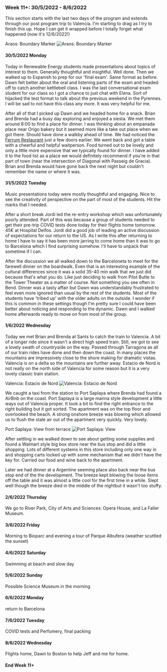 ### Week 11+: 30/5/2022 - 8/6/2022

This section starts with the last two days of the program and extends through our post program trip to Valencia. I'm starting to drag as I try to finish this up. Hope I can get it wrapped before I totally forget what happened (now it's 12/6/2022!)

Araos: Boundary Marker 
![Araos: Boundary Marker](../imagesBarca22/PYAraosBoundary.jpg)

#### 30/5/2022 Monday

Today in Renewable Energy students made presentations about topics of interest to them. Generally thoughtful and insightful. Well done. Then we walked up to Expanish to prep for our 'final exam'. Same format as before. Dawn felt better about the oral and listening parts of the exam and headed off to catch another kettlebell class. I was the last conversational exam student for our class so I got a chance to just chat with Elena. Sort of hijacked the test format to talk about the previous weekend in the Pyrennes. I will be sad to not have this class any more. It was very helpful for me. 

After all of that I picked up Dawn and we headed home for a snack. Brian and Brenda had a busy day exploring and enjoyed a siesta. We met them around 8:00 to find a place for dinner. I was thinking about an empanada place near Origo bakery but it seemed more like a take out place when we got there. Should have done a walkby ahead of time. We had noticed the [Ferrum Restaurant](https://www.google.com/maps/place/Ferrum+Restaurant/@41.4000813,2.1643223,20.69z/data=!4m13!1m7!3m6!1s0x12a49816718e30e5:0x44b0fb3d4f47660a!2sBarcelona,+Spain!3b1!8m2!3d41.3873974!4d2.168568!3m4!1s0x12a4a2954dcc67eb:0x1cec672514b5d450!8m2!3d41.4001059!4d2.1644057) just a few doors earlier. We went back and got a table with a cheerful and helpful waitperson. Food turned out to be lovely and only a little more expensive that we typically found for dinner. I have added it to the food list as a place we would definitely recommend if you're in that part of town (near the intersection of Diagonal with Passeig de Gracia). Brian and Brenda would have gone back the next night but couldn't remember the name or where it was.

#### 31/5/2022 Tuesday

Music presentations today were mostly thoughtful and engaging. Nice to see the creativity of perspective on the part of most of the students. Hit the marks that I needed.

After a short break Jordi led the re-entry workshop which was unfortunately poorly attended. Part of this was because a group of students needed to get their pre-trip COVID tests done today for their flights home tomorrow. 45&euro; at Hospital Delfos. Jordi did a good job of leading an active discussion of expectations for our return to the US. As I write this after returning to home I have to say it has been more jarring to come home than it was to go to Barcelona which I find surprising somehow. I'll have to unpack that sometime if I can.

After the discussion we all walked down to the Barceloneta to meet for the farewell dinner on the boardwalk. Even that is an interesting example of the cultural differences since it was a solid 35-40 min walk that we just did because that's what you do. Like just deciding to walk from Pilot Butte to the Tower Theater as a matter of course. Not something you see often in Bend. Dinner was a tasty affair but Dawn was understandably frustrated to feel even more ignored than usual by the rest of the students. Most of the students have 'tribed up' with the older adults on the outside. I wonder if this is common in these settings though I'm pretty sure I could have been better about noticing and responding to the dynamic. Dawn and I walked home afterwards ready to move on from most of the group.

#### 1/6/2022 Wednesday

Today we met Brian and Brenda at Sants to catch the train to Valencia. A bit of a longer ride since it wasn't a direct high speed train. Still, we got to see a lovely swath of countryside on the way. Passed through Tarragona as all of our train rides have done and then down the coast. In many places the mountains are impressively close to the shore making for dramatic vistas. Valencia is on a delta so the mountains are further away. Estacio de Nord is not really on the north side of Valencia for some reason but it is a very lovely classic train station.

Valencia: Estacio de Nord
![Valencia: Estacio de Nord](../imagesBarca22/VAEstacio.jpg)

We caught a taxi from the station to Port Saplaya where Brenda had found a AirBnb on the coast. Port Saplaya is a large marina style development a little ways out of Valencia proper. It took a bit to find the right entrance to the right building but it got sorted. The apartment was on the top floor and overlooked the beach. A strong onshore breeze was blowing which allowed us to flush the stale air out of the apartment very quickly. Very lovely.

Port Saplaya: View from terrace
![Port Saplaya: View](../imagesBarca22/VAView.jpg)

After settling in we walked down to see about getting some supplies and found a Walmart style big box store near the bus stop and did a little shopping. Lots of different systems in this store including only one way in and shopping carts locked up with some mechanism that we didn't have the key for. Carried our food and wine back to the apartment.

Later we had dinner at a Argentine seeming place also back near the bus stop end of the the development. The breeze kept blowing the loose items off the table and it was almost a little cool for the first time in a while. Slept well though the breeze died in the middle of the nightbut it wasn't too stuffy.

#### 2/6/2022 Thursday

We go to River Park, City of Arts and Sciences: Opera House, and La Faller Museum.

#### 3/6/2022 Friday

Morning to Bioparc and evening a tour of Parque Albufera (weather scuttled the sunset)

#### 4/6/2022 Saturday

Swimming at beach and slow day

#### 5/6/2022 Sunday

Possible Science Museum in the morning

#### 6/6/2022 Monday

return to Barcelona

#### 7/6/2022 Tuesday

COVID tests and Perfumery, final packing

#### 8/6/2022 Wednesday

Flights home, Dawn to Boston to help Jeff and me for home.

#### End Week 11+

